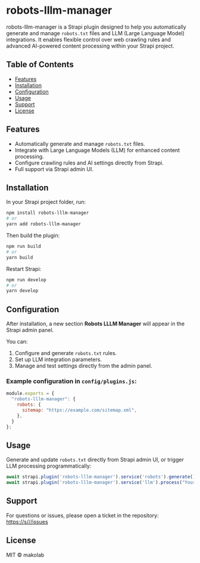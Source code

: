 
# robots-lllm-manager

robots-lllm-manager is a Strapi plugin designed to help you automatically generate and manage `robots.txt` files and LLM (Large Language Model) integrations. It enables flexible control over web crawling rules and advanced AI-powered content processing within your Strapi project.

## Table of Contents

- [Features](#features)
- [Installation](#installation)
- [Configuration](#configuration)
- [Usage](#usage)
- [Support](#support)
- [License](#license)

## Features

- Automatically generate and manage `robots.txt` files.
- Integrate with Large Language Models (LLM) for enhanced content processing.
- Configure crawling rules and AI settings directly from Strapi.
- Full support via Strapi admin UI.

## Installation

In your Strapi project folder, run:

```bash
npm install robots-lllm-manager
# or
yarn add robots-lllm-manager
```

Then build the plugin:

```bash
npm run build
# or
yarn build
```

Restart Strapi:

```bash
npm run develop
# or
yarn develop
```

## Configuration

After installation, a new section **Robots LLLM Manager** will appear in the Strapi admin panel.

You can:

1. Configure and generate `robots.txt` rules.
2. Set up LLM integration parameters.
3. Manage and test settings directly from the admin panel.

### Example configuration in `config/plugins.js`:

```javascript
module.exports = {
  "robots-lllm-manager": {
    robots: {
      sitemap: "https://example.com/sitemap.xml",
    },
  }
};
```

## Usage

Generate and update `robots.txt` directly from Strapi admin UI, or trigger LLM processing programmatically:

```javascript
await strapi.plugin('robots-lllm-manager').service('robots').generate();
await strapi.plugin('robots-lllm-manager').service('llm').process("Your input text");
```

## Support

For questions or issues, please open a ticket in the repository:  
[https://s///issues](https://s///issues)

## License

MIT © makolab
